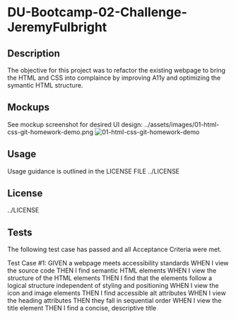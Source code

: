 # DU-Bootcamp-02-Challenge-JeremyFulbright

## Description

The objective for this project was to refactor the existing webpage to bring the HTML and CSS into complaince by improving A11y and optimizing the symantic HTML structure.

## Mockups
See mockup screenshot for desired UI design:
../assets/images/01-html-css-git-homework-demo.png
![01-html-css-git-homework-demo](https://user-images.githubusercontent.com/18122845/185471485-10639814-8273-4d34-99c8-9945f0a209ed.png)

## Usage

Usage guidance is outlined in the LICENSE FILE ../LICENSE

## License

../LICENSE


## Tests

The following test case has passed and all Acceptance Criteria were met. 


Test Case #1:
GIVEN a webpage meets accessibility standards
WHEN I view the source code
THEN I find semantic HTML elements
WHEN I view the structure of the HTML elements
THEN I find that the elements follow a logical structure independent of styling and positioning
WHEN I view the icon and image elements
THEN I find accessible alt attributes
WHEN I view the heading attributes
THEN they fall in sequential order
WHEN I view the title element
THEN I find a concise, descriptive title
